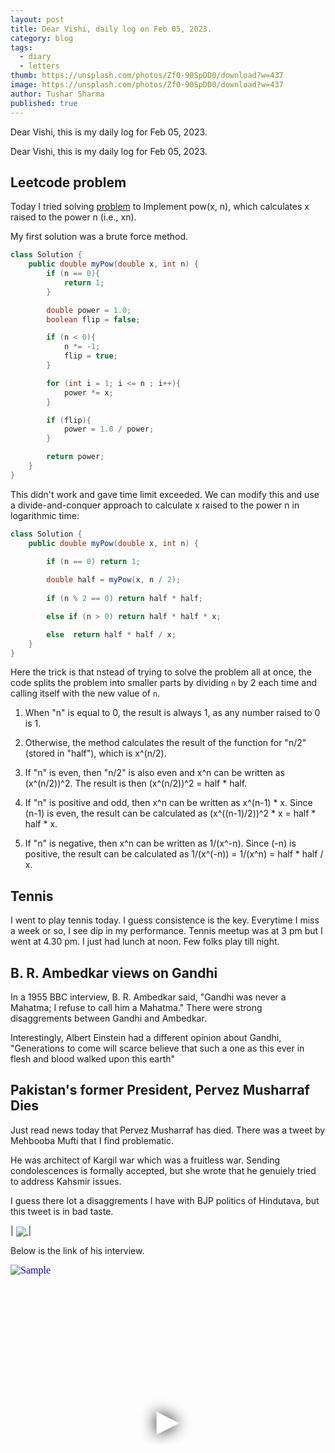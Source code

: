 ```yaml
---
layout: post
title: Dear Vishi, daily log on Feb 05, 2023.
category: blog
tags:
  - diary
  - letters
thumb: https://unsplash.com/photos/Zf0-90SpDD0/download?w=437
image: https://unsplash.com/photos/Zf0-90SpDD0/download?w=437
author: Tushar Sharma
published: true
---
```


Dear Vishi, this is my daily log for Feb 05, 2023.<!-- truncate_here -->

Dear Vishi, this is my daily log for Feb 05, 2023.

## Leetcode problem

Today I tried solving [problem](https://leetcode.com/problems/powx-n/) to Implement pow(x, n), which calculates x raised to the power n (i.e., xn).

My first solution was a brute force method. 

```java
class Solution {
    public double myPow(double x, int n) {
        if (n == 0){
            return 1;
        }

        double power = 1.0;
        boolean flip = false;

        if (n < 0){
            n *= -1;
            flip = true;
        }

        for (int i = 1; i <= n ; i++){
            power *= x;
        }

        if (flip){
            power = 1.0 / power;
        }

        return power;
    }
}
```

This didn't work and gave time limit exceeded. We can modify this and use a divide-and-conquer approach to calculate x raised to the power n in logarithmic time:


```java
class Solution {
    public double myPow(double x, int n) {
        
        if (n == 0) return 1;

        double half = myPow(x, n / 2);
        
        if (n % 2 == 0) return half * half;

        else if (n > 0) return half * half * x;

        else  return half * half / x;
    }
}
```

Here the trick is that nstead of trying to solve the problem all at once, the code splits the problem into smaller parts by dividing `n` by 2 each time and calling itself with the new value of `n`. 

1. When "n" is equal to 0, the result is always 1, as any number raised to 0 is 1.

2. Otherwise, the method calculates the result of the function for "n/2" (stored in "half"), which is x^(n/2).

3. If "n" is even, then "n/2" is also even and x^n can be written as (x^(n/2))^2. The result is then (x^(n/2))^2 = half * half.

4. If "n" is positive and odd, then x^n can be written as x^(n-1) * x. Since (n-1) is even, the result can be calculated as (x^((n-1)/2))^2 * x = half * half * x.

5. If "n" is negative, then x^n can be written as 1/(x^-n). Since (-n) is positive, the result can be calculated as 1/(x^(-n)) = 1/(x^n) = half * half / x.

## Tennis

I went to play tennis today. I guess consistence is the key. Everytime I miss a week or so, I see dip in my performance. Tennis meetup was at 3 pm but I went at 4.30 pm. I just had lunch at noon. Few folks play till night.


## B. R. Ambedkar views on Gandhi

In a 1955 BBC interview, B. R. Ambedkar said, "Gandhi was never a Mahatma; I refuse to call him a Mahatma." There were strong disaggrements between Gandhi and Ambedkar.

Interestingly, Albert Einstein had a different opinion about Gandhi, "Generations to come will scarce believe that such a one as this ever in flesh and blood walked upon this earth"

## Pakistan's former President, Pervez Musharraf Dies

Just read news today that  Pervez Musharraf has died. There was a tweet by Mehbooba Mufti that I find problematic.

He was architect of Kargil war which was a fruitless war. Sending condolescences is formally accepted, but she wrote that he genuiely tried to address Kahsmir issues.

I guess there lot a disaggrements I have with BJP politics of Hindutava, but this tweet is in bad taste. 

| <a href="https://twitter.com/MehboobaMufti/status/1622150018064068610"><img align="center"  loading="lazy" src="https://i.imgur.com/yrJHrmO.png" /> </a>|


Below is the link of his interview.

<iframe
  style="position: relative;  width: 100%;" 
   height="500"
  src="https://www.youtube.com/embed/sB-tkTgbt78&autoplay=1"
  srcdoc="<style>*{padding:0;margin:0;overflow:hidden}html,body{height:100%}img,span{position:absolute;width:100%;top:0;bottom:0;margin:auto}span{height:1.5em;text-align:center;font:48px/1.5 sans-serif;color:white;text-shadow:0 0 0.5em black}</style><a href=https://www.youtube.com/embed/sB-tkTgbt78?autoplay=1><img src=https://img.youtube.com/vi/sB-tkTgbt78/hqdefault.jpg alt='Sample'><span>▶</span></a>"
  frameborder="0"
  allow="accelerometer; autoplay; encrypted-media; gyroscope; picture-in-picture"
  allowfullscreen
  title="Interview Pervez Musharraf"
></iframe>